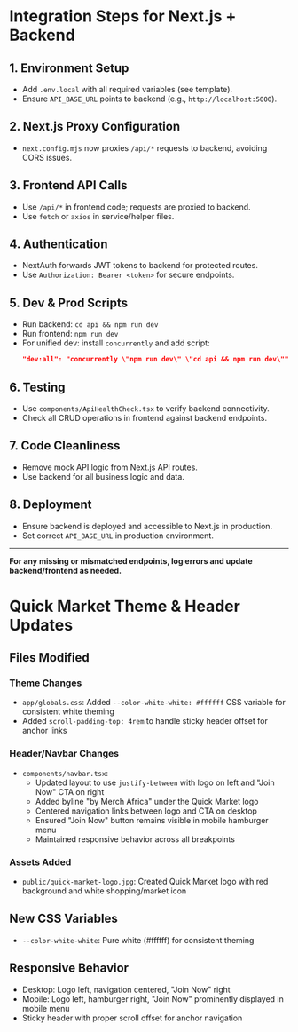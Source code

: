# Integration Steps for Next.js + Backend

## 1. Environment Setup
- Add `.env.local` with all required variables (see template).
- Ensure `API_BASE_URL` points to backend (e.g., `http://localhost:5000`).

## 2. Next.js Proxy Configuration
- `next.config.mjs` now proxies `/api/*` requests to backend, avoiding CORS issues.

## 3. Frontend API Calls
- Use `/api/*` in frontend code; requests are proxied to backend.
- Use `fetch` or `axios` in service/helper files.

## 4. Authentication
- NextAuth forwards JWT tokens to backend for protected routes.
- Use `Authorization: Bearer <token>` for secure endpoints.

## 5. Dev & Prod Scripts
- Run backend: `cd api && npm run dev`
- Run frontend: `npm run dev`
- For unified dev: install `concurrently` and add script:
  ```json
  "dev:all": "concurrently \"npm run dev\" \"cd api && npm run dev\""
  ```

## 6. Testing
- Use `components/ApiHealthCheck.tsx` to verify backend connectivity.
- Check all CRUD operations in frontend against backend endpoints.

## 7. Code Cleanliness
- Remove mock API logic from Next.js API routes.
- Use backend for all business logic and data.

## 8. Deployment
- Ensure backend is deployed and accessible to Next.js in production.
- Set correct `API_BASE_URL` in production environment.

---

**For any missing or mismatched endpoints, log errors and update backend/frontend as needed.**
# Quick Market Theme & Header Updates

## Files Modified

### Theme Changes
- `app/globals.css`: Added `--color-white-white: #ffffff` CSS variable for consistent white theming
- Added `scroll-padding-top: 4rem` to handle sticky header offset for anchor links

### Header/Navbar Changes  
- `components/navbar.tsx`: 
  - Updated layout to use `justify-between` with logo on left and "Join Now" CTA on right
  - Added byline "by Merch Africa" under the Quick Market logo
  - Centered navigation links between logo and CTA on desktop
  - Ensured "Join Now" button remains visible in mobile hamburger menu
  - Maintained responsive behavior across all breakpoints

### Assets Added
- `public/quick-market-logo.jpg`: Created Quick Market logo with red background and white shopping/market icon

## New CSS Variables
- `--color-white-white`: Pure white (#ffffff) for consistent theming

## Responsive Behavior
- Desktop: Logo left, navigation centered, "Join Now" right
- Mobile: Logo left, hamburger right, "Join Now" prominently displayed in mobile menu
- Sticky header with proper scroll offset for anchor navigation
